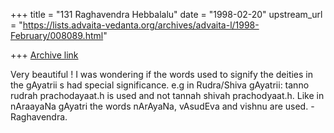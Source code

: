 +++
title = "131 Raghavendra Hebbalalu"
date = "1998-02-20"
upstream_url = "https://lists.advaita-vedanta.org/archives/advaita-l/1998-February/008089.html"

+++
[Archive link](https://lists.advaita-vedanta.org/archives/advaita-l/1998-February/008089.html)

Very beautiful ! I was wondering if the words used to signify the deities in
the gAyatrii s
had special significance. e.g in Rudra/Shiva gAyatrii: tanno rudrah
prachodayaat.h is used and not tannah shivah prachodyaat.h.
Like in nAraayaNa gAyatri the words nArAyaNa, vAsudEva and vishnu are used.
-Raghavendra.

